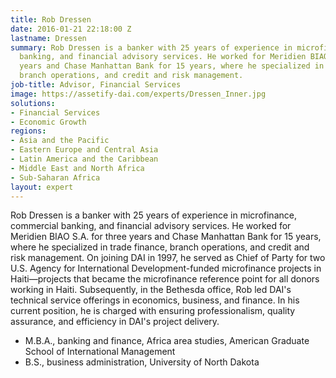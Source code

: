 ```yaml
---
title: Rob Dressen
date: 2016-01-21 22:18:00 Z
lastname: Dressen
summary: Rob Dressen is a banker with 25 years of experience in microfinance, commercial
  banking, and financial advisory services. He worked for Meridien BIAO S.A. for three
  years and Chase Manhattan Bank for 15 years, where he specialized in trade finance,
  branch operations, and credit and risk management.
job-title: Advisor, Financial Services
image: https://assetify-dai.com/experts/Dressen_Inner.jpg
solutions:
- Financial Services
- Economic Growth
regions:
- Asia and the Pacific
- Eastern Europe and Central Asia
- Latin America and the Caribbean
- Middle East and North Africa
- Sub-Saharan Africa
layout: expert
---
```


Rob Dressen is a banker with 25 years of experience in microfinance, commercial banking, and financial advisory services. He worked for Meridien BIAO S.A. for three years and Chase Manhattan Bank for 15 years, where he specialized in trade finance, branch operations, and credit and risk management. On joining DAI in 1997, he served as Chief of Party for two U.S. Agency for International Development-funded microfinance projects in Haiti—projects that became the microfinance reference point for all donors working in Haiti. Subsequently, in the Bethesda office, Rob led DAI's technical service offerings in economics, business, and finance. In his current position, he is charged with ensuring professionalism, quality assurance, and efficiency in DAI's project delivery.

* M.B.A., banking and finance, Africa area studies, American Graduate School of International Management
* B.S., business administration, University of North Dakota
